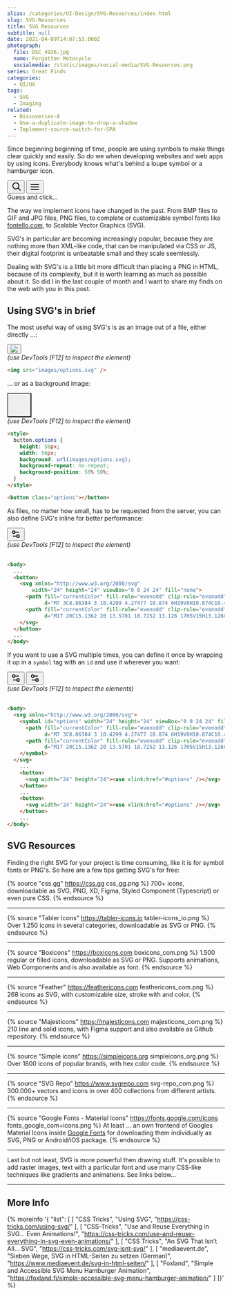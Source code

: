 ```yaml
---
alias: /categories/UI-Design/SVG-Resources/index.html
slug: SVG-Resources
title: SVG Resources
subtitle: null
date: 2021-04-09T14:07:53.000Z
photograph:
  file: DSC_4936.jpg
  name: Forgotten Motocycle
  socialmedia: /static/images/social-media/SVG-Resources.png
series: Great Finds
categories:
  - UI/UX
tags:
  - SVG
  - Imaging
related:
  - Discoveries-8
  - Use-a-duplicate-image-to-drop-a-shadow
  - Implement-source-switch-for-SPA
---
```

<style>
  #post-SVG-Resources button {
    background-color: #f1f1f1;
    border: none;
    padding: 1rem;
    margin-bottom: 1rem;
    margin-right: 1rem;
    cursor: pointer;
  }
  #post-SVG-Resources em {
    opacity: 0.33;
  }
  #post-SVG-Resources #info {
    color: silver;
    display: block;
    height: 24px;
  }
  #post-SVG-Resources #info.result {
    color: green;
    font-weight: bold;
  }
</style>
<script>
  var timeoutID;
  function setInfo(e,m) {
    let info = document.getElementById(e);
    info.textContent = m;
    info.classList.add("result");
    window.clearTimeout(timeoutID);
    timeoutID = setTimeout(function() {
      info.textContent = "Guess and click...";
      info.classList.remove("result");
      window.clearTimeout(timeoutID);
    }, 2000);
  }
</script>

Since beginning beginning of time, people are using symbols to make things clear quickly and easily. So do we when developing websites and web apps by using icons. Everybody knows what's behind a loupe symbol or a hamburger icon.

<button onClick="setInfo('info', 'Yes, it\'s a SEARCH button ;)');">
<svg width="24" height="24" viewBox="0 0 24 24" fill="none" xmlns="http://www.w3.org/2000/svg">
  <path fill="currentColor" fill-rule="evenodd" clip-rule="evenodd"
    d="M18.319 14.4326C20.7628 11.2941 20.542 6.75347 17.6569 3.86829C14.5327 0.744098 9.46734 0.744098 6.34315 3.86829C3.21895 6.99249 3.21895 12.0578 6.34315 15.182C9.22833 18.0672 13.769 18.2879 16.9075 15.8442C16.921 15.8595 16.9351 15.8745 16.9497 15.8891L21.1924 20.1317C21.5829 20.5223 22.2161 20.5223 22.6066 20.1317C22.9971 19.7412 22.9971 19.1081 22.6066 18.7175L18.364 14.4749C18.3493 14.4603 18.3343 14.4462 18.319 14.4326ZM16.2426 5.28251C18.5858 7.62565 18.5858 11.4246 16.2426 13.7678C13.8995 16.1109 10.1005 16.1109 7.75736 13.7678C5.41421 11.4246 5.41421 7.62565 7.75736 5.28251C10.1005 2.93936 13.8995 2.93936 16.2426 5.28251Z" />
</svg>
</button>
<button onClick="setInfo('info', 'Yeah ... an OPEN MENU button ;)');">
<svg width="24" height="24" viewBox="0 0 24 24" fill="none" xmlns="http://www.w3.org/2000/svg">
  <path fill="currentColor"
    d="M2 6C2 5.44772 2.44772 5 3 5H21C21.5523 5 22 5.44772 22 6C22 6.55228 21.5523 7 21 7H3C2.44772 7 2 6.55228 2 6Z" />
  <path fill="currentColor"
    d="M2 12.0322C2 11.4799 2.44772 11.0322 3 11.0322H21C21.5523 11.0322 22 11.4799 22 12.0322C22 12.5845 21.5523 13.0322 21 13.0322H3C2.44772 13.0322 2 12.5845 2 12.0322Z" />
  <path fill="currentColor"
    d="M3 17.0645C2.44772 17.0645 2 17.5122 2 18.0645C2 18.6167 2.44772 19.0645 3 19.0645H21C21.5523 19.0645 22 18.6167 22 18.0645C22 17.5122 21.5523 17.0645 21 17.0645H3Z" />
</svg>
</button><br><span id="info">Guess and click...</span>

The way we implement icons have changed in the past. From BMP files to GIF and JPG files, PNG files, to complete or customizable symbol fonts like [fontello.com](https://fontello.com), to Scalable Vector Graphics (SVG).

SVG's in particular are becoming increasingly popular, because they are nothing more than XML-like code, that can be manipulated via CSS or JS, their digital footprint is unbeatable small and they scale seemlessly.

Dealing with SVG's is a little bit more difficult than placing a PNG in HTML, because of its complexity, but it is worth learning as much as possible about it. So did I in the last couple of month and I want to share my finds on the web with you in this post.

<!-- more -->

## Using SVG's in brief

The most useful way of using SVG's is as an image out of a file, either directly ...:

<button><img src="options.svg" /></button><br><em>(use DevTools [F12] to inspect the element)</em>

```html
<img src="images/options.svg" />
```

... or as a background image:

<style>
  button.options {
    height: 56px;
    width: 56px;
    background-image: url(options.svg);
    background-repeat: no-repeat;
    background-position: 50% 50%;
  }
</style>
<button class="options"></button><br><em>(use DevTools [F12] to inspect the element)</em>

```html
<style>
  button.options {
    height: 56px;
    width: 56px;
    background: url(images/options.svg);
    background-repeat: no-repeat;
    background-position: 50% 50%;
  }
</style>

<button class="options"></button>
```

As files, no matter how small, has to be requested from the server, you can also define SVG's inline for better performance:

<div>
<button>
<svg xmlns="http://www.w3.org/2000/svg"
      width="24" height="24" viewBox="0 0 24 24" fill="none">
  <path fill="currentColor" fill-rule="evenodd" clip-rule="evenodd"
        d="M7 3C8.86384 3 10.4299 4.27477 10.874 6H19V8H10.874C10.4299 9.72523 8.86384 11 7 11C4.79086 11 3 9.20914 3 7C3 4.79086 4.79086 3 7 3ZM7 9C8.10457 9 9 8.10457 9 7C9 5.89543 8.10457 5 7 5C5.89543 5 5 5.89543 5 7C5 8.10457 5.89543 9 7 9Z" />
  <path fill="currentColor" fill-rule="evenodd" clip-rule="evenodd"
        d="M17 20C15.1362 20 13.5701 18.7252 13.126 17H5V15H13.126C13.5701 13.2748 15.1362 12 17 12C19.2091 12 21 13.7909 21 16C21 18.2091 19.2091 20 17 20ZM17 18C18.1046 18 19 17.1046 19 16C19 14.8954 18.1046 14 17 14C15.8954 14 15 14.8954 15 16C15 17.1046 15.8954 18 17 18Z" />
</svg>
</button><br><em>(use DevTools [F12] to inspect the element)</em>
</div><br>

```html
<body>
  ...
  <button>
    <svg xmlns="http://www.w3.org/2000/svg"
        width="24" height="24" viewBox="0 0 24 24" fill="none">
      <path fill="currentColor" fill-rule="evenodd" clip-rule="evenodd"
            d="M7 3C8.86384 3 10.4299 4.27477 10.874 6H19V8H10.874C10.4299 9.72523 8.86384 11 7 11C4.79086 11 3 9.20914 3 7C3 4.79086 4.79086 3 7 3ZM7 9C8.10457 9 9 8.10457 9 7C9 5.89543 8.10457 5 7 5C5.89543 5 5 5.89543 5 7C5 8.10457 5.89543 9 7 9Z" />
      <path fill="currentColor" fill-rule="evenodd" clip-rule="evenodd"
            d="M17 20C15.1362 20 13.5701 18.7252 13.126 17H5V15H13.126C13.5701 13.2748 15.1362 12 17 12C19.2091 12 21 13.7909 21 16C21 18.2091 19.2091 20 17 20ZM17 18C18.1046 18 19 17.1046 19 16C19 14.8954 18.1046 14 17 14C15.8954 14 15 14.8954 15 16C15 17.1046 15.8954 18 17 18Z" />
    </svg>
  </button>
  ...
</body>
```

If you want to use a SVG multiple times, you can define it once by wrapping it up in a ``symbol`` tag with an ``id`` and use it wherever you want:

<div>
<svg xmlns="http://www.w3.org/2000/svg" hidden style="display:none">
  <symbol id="options" width="24" height="24" viewBox="0 0 24 24" fill="none">
    <path fill="currentColor" fill-rule="evenodd" clip-rule="evenodd"
          d="M7 3C8.86384 3 10.4299 4.27477 10.874 6H19V8H10.874C10.4299 9.72523 8.86384 11 7 11C4.79086 11 3 9.20914 3 7C3 4.79086 4.79086 3 7 3ZM7 9C8.10457 9 9 8.10457 9 7C9 5.89543 8.10457 5 7 5C5.89543 5 5 5.89543 5 7C5 8.10457 5.89543 9 7 9Z" />
    <path fill="currentColor" fill-rule="evenodd" clip-rule="evenodd"
          d="M17 20C15.1362 20 13.5701 18.7252 13.126 17H5V15H13.126C13.5701 13.2748 15.1362 12 17 12C19.2091 12 21 13.7909 21 16C21 18.2091 19.2091 20 17 20ZM17 18C18.1046 18 19 17.1046 19 16C19 14.8954 18.1046 14 17 14C15.8954 14 15 14.8954 15 16C15 17.1046 15.8954 18 17 18Z" />
  </symbol>
</svg>
<button><svg width="24" height="24"><use xlink:href="#options" /></svg></button>
<button><svg width="24" height="24"><use xlink:href="#options" /></svg></button><br><em>(use DevTools [F12] to inspect the elements)</em>
</div><br>

```html
<body>
  <svg xmlns="http://www.w3.org/2000/svg">
    <symbol id="options" width="24" height="24" viewBox="0 0 24 24" fill="none">
      <path fill="currentColor" fill-rule="evenodd" clip-rule="evenodd"
            d="M7 3C8.86384 3 10.4299 4.27477 10.874 6H19V8H10.874C10.4299 9.72523 8.86384 11 7 11C4.79086 11 3 9.20914 3 7C3 4.79086 4.79086 3 7 3ZM7 9C8.10457 9 9 8.10457 9 7C9 5.89543 8.10457 5 7 5C5.89543 5 5 5.89543 5 7C5 8.10457 5.89543 9 7 9Z" />
      <path fill="currentColor" fill-rule="evenodd" clip-rule="evenodd"
            d="M17 20C15.1362 20 13.5701 18.7252 13.126 17H5V15H13.126C13.5701 13.2748 15.1362 12 17 12C19.2091 12 21 13.7909 21 16C21 18.2091 19.2091 20 17 20ZM17 18C18.1046 18 19 17.1046 19 16C19 14.8954 18.1046 14 17 14C15.8954 14 15 14.8954 15 16C15 17.1046 15.8954 18 17 18Z" />
    </symbol>
  </svg>
    ...
    <button>
      <svg width="24" height="24"><use xlink:href="#options" /></svg>
    </button>
    ...
    <button>
      <svg width="24" height="24"><use xlink:href="#options" /></svg>
    </button>
    ...
</body>
```

## SVG Resources

Finding the right SVG for your project is time consuming, like it is for symbol fonts or PNG's. So here are a few tips getting SVG's for free:

{% source "css.gg" https://css.gg css_gg.png %}
700+ icons, downloadable as SVG, PNG, XD, Figma, Styled Component (Typescript) or even pure CSS.
{% endsource %}

---

{% source "Tabler Icons" https://tabler-icons.io tabler-icons_io.png %}
Over 1.250 icons in several categories, downloadable as SVG or PNG.
{% endsource %}

---

{% source "Boxicons" https://boxicons.com boxicons_com.png %}
  1.500 regular or filled icons, downloadable as SVG or PNG. Supports animations, Web Components and is also available as font.
{% endsource %}

---

{% source "Feather" https://feathericons.com feathericons_com.png %}
  268 icons as SVG, with customizable size, stroke with and color.
{% endsource %}

---

{% source "Majesticons" https://majesticons.com majesticons_com.png %}
  210 line and solid icons, with Figma support and also available as Github repository.
{% endsource %}

---

{% source "Simple icons" https://simpleicons.org simpleicons_org.png %}
  Over 1800 icons of popular brands, with hex color code.
{% endsource %}

---

{% source "SVG Repo" https://www.svgrepo.com svg-repo_com.png %}
  300.000+ vectors and icons in over 400 collections from different artists.
{% endsource %}

---

{% source "Google Fonts - Material Icons" https://fonts.google.com/icons fonts_google_com+icons.png %}
  At least ... an own frontend of Googles Material Icons inside [Google Fonts](https://font.google.com) for downloading them individually as SVG, PNG or Android/iOS package.
{% endsource %}

---

Last but not least, SVG is more powerful then drawing stuff. It's possible to add raster images, text with a particular font and use many CSS-like techniques like gradients and animations. See links below...

---
## More Info

{% moreinfo '{ "list": [
  [
    "CSS Tricks", "Using SVG",
    "https://css-tricks.com/using-svg/"
  ],
  [
    "CSS-Tricks", "Use and Reuse Everything in SVG… Even Animations!",
    "https://css-tricks.com/use-and-reuse-everything-in-svg-even-animations/"
  ],
  [
    "CSS Tricks", "An SVG That Isn’t All… SVG",
    "https://css-tricks.com/svg-isnt-svg/"
  ],
  [
    "mediaevent.de", "Sieben Wege, SVG in HTML-Seiten zu setzen (German)",
    "https://www.mediaevent.de/svg-in-html-seiten/"
  ],
  [
    "Foxland", "Simple and Accessible SVG Menu Hamburger Animation",
    "https://foxland.fi/simple-accessible-svg-menu-hamburger-animation/"
  ]
]}' %}
